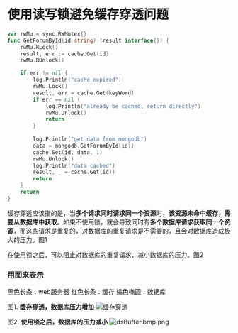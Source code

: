 # 使用读写锁避免缓存穿透问题

```go
var rwMu = sync.RWMutex{}
func GetForumById(id string) (result interface{}) {
	rwMu.RLock()
	result, err := cache.Get(id)
	rwMu.RUnlock()

	if err != nil {
		log.Println("cache expired")
		rwMu.Lock()
		result, err = cache.Get(keyWord)
		if err == nil {
			log.Println("already be cached, return directly")
			rwMu.Unlock()
			return
		}
        
		log.Println("get data from mongodb")
		data = mongodb.GetForumById(id))
		cache.Set(id, data, 1)
		rwMu.Unlock()
		log.Println("data cached")
		result, _ = cache.Get(id))
		return
	}
	return
}
```



缓存穿透应该指的是，当**多个请求同时请求同一个资源**时，**该资源未命中缓存，需要从数据库中获取**。如果不使用锁，就会导致同时有**多个数据库请求获取同一个资源**，而这些请求是重复的，对数据库的重复请求是不需要的，且会对数据库造成极大的压力。图1

在使用锁之后，可以阻止对数据库的重复请求，减小数据库的压力。图2



### 用图来表示

黑色长条：web服务器
红色长条：缓存
橘色椭圆：数据库



图1.  **缓存穿透，数据库压力增加**
![缓存穿透](https://upload-images.jianshu.io/upload_images/1512814-0fa74b02914a4b25.png?imageMogr2/auto-orient/strip%7CimageView2/2/w/1240)

图2.  **使用锁之后，数据库的压力减小**
![dsBuffer.bmp.png](https://upload-images.jianshu.io/upload_images/1512814-505f4e35b728c60c.png?imageMogr2/auto-orient/strip%7CimageView2/2/w/1240)
